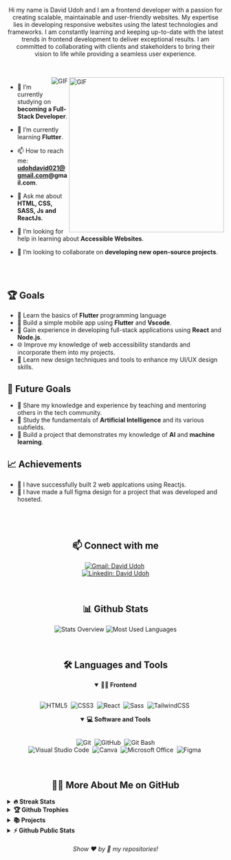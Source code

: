 <p align="center">
Hi my name is David Udoh and I am a frontend developer with a passion for creating scalable, maintainable and user-friendly websites. My expertise lies in developing responsive websites using the latest technologies and frameworks. I am constantly learning and keeping up-to-date with the latest trends in frontend development to deliver exceptional results. I am committed to collaborating with clients and stakeholders to bring their vision to life while providing a seamless user experience. 
</p>

##

<br>

<!--- Web illustrations by Storyset ( https://storyset.com/web ) --->
<img align="right" alt="GIF" src="https://user-images.githubusercontent.com/90595158/224520261-cac35362-4a70-4108-85c8-260ac8e0b0bd.svg#gh-dark-mode-only" width="360px"/>
<img align="right" alt="GIF" src="https://user-images.githubusercontent.com/90595158/224520109-e00b8f1e-08c9-4316-9920-ea4e88701a61.svg#gh-light-mode-only"

<br>

- 🔭 I’m currently studying on **becoming a Full-Stack Developer**.

- 🌱 I’m currently learning **Flutter**.

- 📫 How to reach me: **udohdavid021@gmail.com@gmail.com**.

- 💬 Ask me about **HTML, CSS, SASS, Js and ReactJs**.

- 🤝 I’m looking for help in learning about **Accessible Websites**.

- 👯 I’m looking to collaborate on **developing new open-source projects**.

<br>
<br>

## 🏆 Goals

- 📖 Learn the basics of **Flutter** programming language
- 📱 Build a simple mobile app using **Flutter** and **Vscode**.
- 🚀 Gain experience in developing full-stack applications using **React** and **Node.js**.
- 🌐 Improve my knowledge of web accessibility standards and incorporate them into my projects.
- 🎨 Learn new design techniques and tools to enhance my UI/UX design skills.

## 🎯 Future Goals

- 🌟 Share my knowledge and experience by teaching and mentoring others in the tech community.
- 🧠 Study the fundamentals of **Artificial Intelligence** and its various subfields.
- 🤖 Build a project that demonstrates my knowledge of **AI** and **machine learning**.

## 📈 Achievements

- 🎉 I have successfully built 2 web applcations using Reactjs.
- 🤝 I have made a full figma design for a project that was developed and hoseted.

#

<br>

<h2 align="center">📫 Connect with me</h2>

<div align = "center">
    
[![Gmail: David Udoh](https://img.shields.io/badge/-gmail-red?style=for-the-badge&logo=Gmail&logoColor=white&link=mailto:udohdavid021@gmail.com)](mailto:udohdavid021@gmail.com)&nbsp;
<br>
[![Linkedin: David Udoh](https://img.shields.io/badge/-linkedin-blue?style=for-the-badge&logo=Linkedin&logoColor=white&link=https://www.linkedin.com/in/david-udoh-58a882244/)](https://www.linkedin.com/in/david-udoh-58a882244/)
  
</div>

<br>
<h2 align="center">📊 Github Stats</h2>

<div align = "center">

![Stats Overview](https://raw.githubusercontent.com/Dayveed021/github-stats/master/generated/overview.svg#gh-dark-mode-only)
![Most Used Languages](https://raw.githubusercontent.com/Dayveed021/github-stats/master/generated/languages.svg#gh-dark-mode-only)

</div>
<br>

<div align = "center">

<h2 align="center">🛠️ Languages and Tools</h2>

<details open>
<summary><b>🏄‍♂️ Frontend</b></summary>
<br>
  
![HTML5](https://img.shields.io/badge/-HTML5-E34F26?style=for-the-badge&logo=html5&logoColor=white)&nbsp;
![CSS3](https://img.shields.io/badge/-CSS3-1572B6?style=for-the-badge&logo=css3)&nbsp;
![React](https://img.shields.io/badge/-React-%23404d59?style=for-the-badge&logo=react)&nbsp;
![Sass](https://img.shields.io/badge/-Sass-CC6699?style=for-the-badge&logo=sass&logoColor=white)&nbsp;
![TailwindCSS](https://img.shields.io/badge/-Tailwind_CSS-38B2AC?style=for-the-badge&logo=tailwind-css&logoColor=white)&nbsp;
</details>

<details open>
<summary><b>💻 Software and Tools</b></summary>
<br>

![Git](https://img.shields.io/badge/-Git-F05032?style=for-the-badge&logo=git&logoColor=white)&nbsp;
![GitHub](https://img.shields.io/badge/-GitHub-181717?style=for-the-badge&logo=github)&nbsp;
![Git Bash](https://img.shields.io/badge/-Git%20Bash-33BDBD?style=for-the-badge&logo=GNU%20Bash&logoColor=white)
<br>
![Visual Studio Code](https://img.shields.io/badge/-VSCODE-007ACC?style=for-the-badge&&logo=visual-studio-code&logoColor=white)&nbsp;
![Canva](https://img.shields.io/badge/-Canva-00C4CC?style=for-the-badge&logo=canva&logoColor=white)&nbsp;
![Microsoft Office](https://img.shields.io/badge/-MS%20Office-D83B01?style=for-the-badge&logo=microsoft-office&logoColor=white)&nbsp;
![Figma](https://img.shields.io/badge/-Figma-F24E1E?style=for-the-badge&logo=figma&logoColor=white)&nbsp;

</details>

</div>

<br>

<h2 align="center">👨‍💻 More About Me on GitHub</h2>

<details>
<summary><b>🔥 Streak Stats</b></summary>
<br>
<p align="center">
<img src="http://github-readme-streak-stats.herokuapp.com?user=Dayveed021&theme=radical&hide_border=true" alt="Dayveed021" width="390"/>
</p>
</details>

<details>
<summary><b>🏆 Github Trophies</b></summary>
<br>
<p align="center">
<img src="https://github-profile-trophy.vercel.app/?username=Dayveed021&theme=discord" alt="Dayveed021" />
</p>
</details>

<details>
<summary><b>📚 Projects</b></summary>
<br>
<p align="left">
<!-- BLOG-POST-LIST:START -->
<a href="https://github.com/Dayveed021/OssaiHomes"><img width="320" src="https://github-readme-stats.vercel.app/api/pin/?username=Dayveed021&repo=OssaiHomes&theme=react&bg_color=161B22&title_color=58A6FF&hide_border=true&icon_color=F8D866&show_icons=false&show_description=false" alt="OssaiHomes"></a>
<a href="https://github.com/Dayveed021/Responsive-QR-code-page"><img width="320" src="https://github-readme-stats.vercel.app/api/pin/?username=Dayveed021&repo=Responsive-QR-code-page&theme=react&bg_color=161B22&title_color=58A6FF&hide_border=true&icon_color=F8D866&show_icons=false&show_description=false" alt="Responsive-QR-code-page"></a>
<a href="https://github.com/Dayveed021/Bole"><img width="320" src="https://github-readme-stats.vercel.app/api/pin/?username=Dayveed021&repo=Bole&theme=react&bg_color=161B22&title_color=58A6FF&hide_border=true&icon_color=F8D866&show_icons=false&show_description=false" alt="Bole"></a>
<a href="https://github.com/Dayveed021/DoorShop"><img width="320" src="https://github-readme-stats.vercel.app/api/pin/?username=Dayveed021&repo=DoorShop&theme=react&bg_color=161B22&title_color=58A6FF&hide_border=true&icon_color=F8D866&show_icons=false&show_description=false" alt="DoorShop"></a>
<a href="https://github.com/Dayveed021/LifeJournalz"><img width="320" src="https://github-readme-stats.vercel.app/api/pin/?username=Dayveed021&repo=LifeJournalz&theme=react&bg_color=161B22&title_color=58A6FF&hide_border=true&icon_color=F8D866&show_icons=false&show_description=false" alt="LifeJournalz"></a>

<!-- BLOG-POST-LIST:END -->
</p>
</details>

<details>
<summary><b>⚡ Github Public Stats</b></summary>
<br>
<p align="center">
<img src="https://github-readme-stats.vercel.app/api?username=Dayveed021&show_icons=true&theme=radical&count_private=true" alt="Dayveed021" width="420"/>&nbsp;<img src="https://github-readme-stats.vercel.app/api/top-langs/?username=Dayveed021&layout=compact&theme=radical" alt="Dayveed021" height="165">
</p>
<img src="https://visitor-badge.glitch.me/badge?page_id=Dayveed021.Dayveed021">
</details>
  
  
<h6 align="center">Show ❤️ by 🌟 my repositories!</h6>
